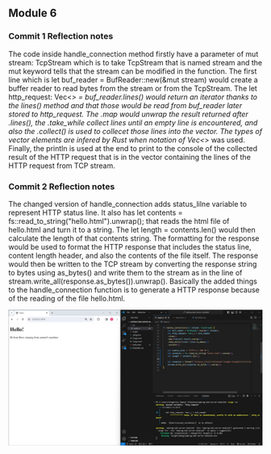 ## Module 6
### Commit 1 Reflection notes
The code inside handle_connection method firstly have a parameter of mut stream: TcpStream which is to take TcpStream that is named stream and the mut keyword tells that the stream can be modified in the function. The first line which is let buf_reader = BufReader::new(&mut stream) would create a buffer reader to read bytes from the stream or from the TcpStream. The let http_request: Vec<_> = buf_reader.lines() would return an iterator thanks to the lines() method and that those would be read from buf_reader later stored to http_request. The .map would unwrap the result returned after .lines(), the .take_while collect lines until an empty line is encountered, and also the .collect() is used to collecet those lines into the vector. The types of vector elements are infered by Rust when notation of Vec<_> was used. Finally, the println is used at the end to print to the console of the collected result of the HTTP request that is in the vector containing the lines of the HTTP request from TCP stream.

### Commit 2 Reflection notes
The changed version of handle_connection adds status_lilne variable to represent HTTP status line. It also has let contents = fs::read_to_string("hello.html").unwrap(); that reads the html file of hello.html and turn it to a string. The let length = contents.len() would then calculate the length of that contents string. The formatting for the response would be used to format the HTTP response that includes the status line, content length header, and also the contents of the file itself. The response would then be written to the TCP stream by converting the response string to bytes using as_bytes() and write them to the stream as in the line of stream.write_all(response.as_bytes()).unwrap(). Basically the added things to the handle_connection function is to generate a HTTP response because of the reading of the file hello.html.

![Commit 2 screen capture](/assets/images/commit2.png) 